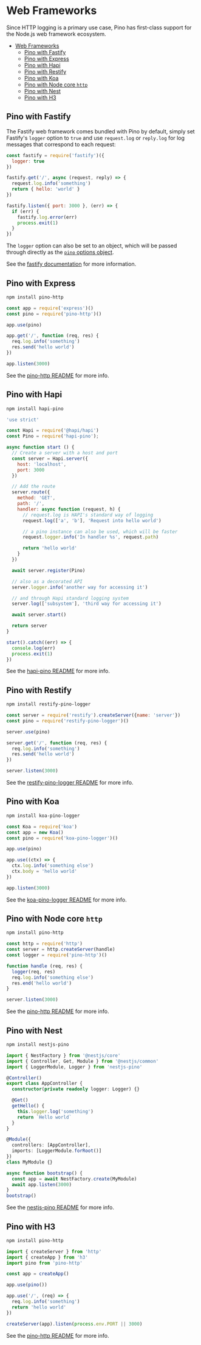 # Web Frameworks

Since HTTP logging is a primary use case, Pino has first-class support for the Node.js
web framework ecosystem.

- [Web Frameworks](#web-frameworks)
  - [Pino with Fastify](#pino-with-fastify)
  - [Pino with Express](#pino-with-express)
  - [Pino with Hapi](#pino-with-hapi)
  - [Pino with Restify](#pino-with-restify)
  - [Pino with Koa](#pino-with-koa)
  - [Pino with Node core `http`](#pino-with-node-core-http)
  - [Pino with Nest](#pino-with-nest)
  - [Pino with H3](#pino-with-h3)

<a id="fastify"></a>

## Pino with Fastify

The Fastify web framework comes bundled with Pino by default, simply set Fastify's
`logger` option to `true` and use `request.log` or `reply.log` for log messages that correspond
to each request:

```js
const fastify = require('fastify')({
  logger: true
})

fastify.get('/', async (request, reply) => {
  request.log.info('something')
  return { hello: 'world' }
})

fastify.listen({ port: 3000 }, (err) => {
  if (err) {
    fastify.log.error(err)
    process.exit(1)
  }
})
```

The `logger` option can also be set to an object, which will be passed through directly
as the [`pino` options object](/docs/api#options-object).

See the [fastify documentation](https://www.fastify.io/docs/latest/Reference/Logging/) for more information.

<a id="express"></a>

## Pino with Express

```sh
npm install pino-http
```

```js
const app = require('express')()
const pino = require('pino-http')()

app.use(pino)

app.get('/', function (req, res) {
  req.log.info('something')
  res.send('hello world')
})

app.listen(3000)
```

See the [pino-http README](https://npm.im/pino-http) for more info.

<a id="hapi"></a>

## Pino with Hapi

```sh
npm install hapi-pino
```

```js
'use strict'

const Hapi = require('@hapi/hapi')
const Pino = require('hapi-pino');

async function start () {
  // Create a server with a host and port
  const server = Hapi.server({
    host: 'localhost',
    port: 3000
  })

  // Add the route
  server.route({
    method: 'GET',
    path: '/',
    handler: async function (request, h) {
      // request.log is HAPI's standard way of logging
      request.log(['a', 'b'], 'Request into hello world')

      // a pino instance can also be used, which will be faster
      request.logger.info('In handler %s', request.path)

      return 'hello world'
    }
  })

  await server.register(Pino)

  // also as a decorated API
  server.logger.info('another way for accessing it')

  // and through Hapi standard logging system
  server.log(['subsystem'], 'third way for accessing it')

  await server.start()

  return server
}

start().catch((err) => {
  console.log(err)
  process.exit(1)
})
```

See the [hapi-pino README](https://npm.im/hapi-pino) for more info.

<a id="restify"></a>

## Pino with Restify

```sh
npm install restify-pino-logger
```

```js
const server = require('restify').createServer({name: 'server'})
const pino = require('restify-pino-logger')()

server.use(pino)

server.get('/', function (req, res) {
  req.log.info('something')
  res.send('hello world')
})

server.listen(3000)
```

See the [restify-pino-logger README](https://npm.im/restify-pino-logger) for more info.

<a id="koa"></a>

## Pino with Koa

```sh
npm install koa-pino-logger
```

```js
const Koa = require('koa')
const app = new Koa()
const pino = require('koa-pino-logger')()

app.use(pino)

app.use((ctx) => {
  ctx.log.info('something else')
  ctx.body = 'hello world'
})

app.listen(3000)
```

See the [koa-pino-logger README](https://github.com/pinojs/koa-pino-logger) for more info.

<a id="http"></a>

## Pino with Node core `http`

```sh
npm install pino-http
```

```js
const http = require('http')
const server = http.createServer(handle)
const logger = require('pino-http')()

function handle (req, res) {
  logger(req, res)
  req.log.info('something else')
  res.end('hello world')
}

server.listen(3000)
```

See the [pino-http README](https://npm.im/pino-http) for more info.

<a id="nest"></a>

## Pino with Nest

```sh
npm install nestjs-pino
```

```ts
import { NestFactory } from '@nestjs/core'
import { Controller, Get, Module } from '@nestjs/common'
import { LoggerModule, Logger } from 'nestjs-pino'

@Controller()
export class AppController {
  constructor(private readonly logger: Logger) {}

  @Get()
  getHello() {
    this.logger.log('something')
    return `Hello world`
  }
}

@Module({
  controllers: [AppController],
  imports: [LoggerModule.forRoot()]
})
class MyModule {}

async function bootstrap() {
  const app = await NestFactory.create(MyModule)
  await app.listen(3000)
}
bootstrap()
```

See the [nestjs-pino README](https://npm.im/nestjs-pino) for more info.

<a id="h3"></a>

## Pino with H3

```sh
npm install pino-http
```

```js
import { createServer } from 'http'
import { createApp } from 'h3'
import pino from 'pino-http'

const app = createApp()

app.use(pino())

app.use('/', (req) => {
  req.log.info('something')
  return 'hello world'
})

createServer(app).listen(process.env.PORT || 3000)
```

See the [pino-http README](https://npm.im/pino-http) for more info.
